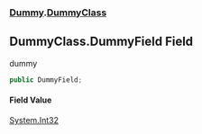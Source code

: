 ### [Dummy](./Dummy.md 'Dummy').[DummyClass](./Dummy-DummyClass.md 'Dummy.DummyClass')
## DummyClass.DummyField Field
dummy  
```csharp
public DummyField;
```
#### Field Value
[System.Int32](https://docs.microsoft.com/en-us/dotnet/api/System.Int32 'System.Int32')  
